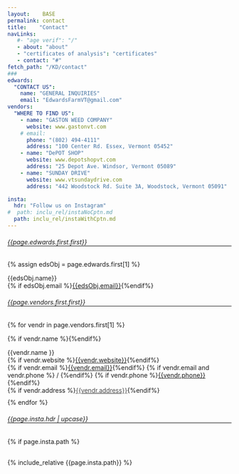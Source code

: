 ```yaml
---
layout:    BASE
permalink: contact
title:    "Contact"
navLinks:
   #- "age verif": "/"
   - about: "about"
   - "certificates of analysis": "certificates"
   - contact: "#"
fetch_path: "/KD/contact"
###
edwards:
  "CONTACT US":
    name: "GENERAL INQUIRIES"
    email: "EdwardsFarmVT@gmail.com"
vendors:
  "WHERE TO FIND US":
    - name: "GASTON WEED COMPANY"
      website: www.gastonvt.com
    # email:
      phone: "(802) 494-4111"
      address: "100 Center Rd. Essex, Vermont 05452"
    - name: "DePOT SHOP"
      website: www.depotshopvt.com
      address: "25 Depot Ave. Windsor, Vermont 05089"
    - name: "SUNDAY DRIVE"
      website: www.vtsundaydrive.com
      address: "442 Woodstock Rd. Suite 3A, Woodstock, Vermont 05091"

insta:
  hdr: "Follow us on Instagram"
#  path: inclu_rel/instaNoCptn.md
  path: inclu_rel/instaWithCptn.md
---
```


<!-- page.fetch_path -> { page.fetch_path }} -->
<style>
  main a{
    margin: 2px 10px;
  }
  a.www{
  }
  a.eml{
  }
  a.phn{
  }
  a.adr{
    font-weight: 300;
  }
  @media (max-width: 538px) {
  }
  h6{
    border-bottom: solid 1px black;
    margin-top: 20px;
  }
  .contactItm{
    margin: 0px;
  }
  .contactItm.name{
    /*margin-bottom:10px;*/
  }
  .contactItm.last{
    margin-bottom:10px;
  }
</style>

<!-- #### This is {{page.url}} -->

###### {{page.edwards.first.first}}

{% assign edsObj = page.edwards.first[1] %}
<p class="contactItm name">
  {{edsObj.name}}
</p>
<p class="contactItm">
  {% if edsObj.email %}<a class="eml" href="mailto:{{vendr.email}}">{{edsObj.email}}</a>{%endif%}
</p>

###### {{page.vendors.first.first}}
{% for vendr in page.vendors.first[1] %}

{% if vendr.name %}{%endif%}
<p class="contactItm name">
  {{vendr.name }}
</p>
<p class="contactItm">
  {% if vendr.website %}<a class="www" target="_blank" href="https://{{vendr.website}}">{{vendr.website}}</a>{%endif%}
</p>
<p class="contactItm">
  {% if vendr.email   %}<a class="eml" href="mailto:{{vendr.email}}">{{vendr.email}}</a>{%endif%}
  {% if vendr.email and vendr.phone %} / {%endif%}
  {% if vendr.phone   %}<a class="phn" href="tel:{{vendr.phone|remove:' '|remove:'('|remove:')'|remove:'.'|remove:'-'|remove:':'}}">{{vendr.phone}}</a>{%endif%}
</p>
<p class="contactItm last">
  {% if vendr.address %}<a class="adr" target="_blank" href="http://maps.google.com/?q={{vendr.address}}">{{vendr.address}}</a>{%endif%}
</p>
{% endfor %}

<style>
  .instaContr{
    width:  538px;
    height: 100%;
    margin: auto;
    margin-top: 30px;
  }
  @media (max-width: 538px) {
    .instaContr{
      width: 98%;
      /*padding: 0px 10px;*/
      /*margin: auto;*/
    }
  }
</style>

###### {{page.insta.hdr | upcase}}

{% if page.insta.path %}
<div class="instaContr">
  {% include_relative {{page.insta.path}} %}
</div>
{% endif %}
